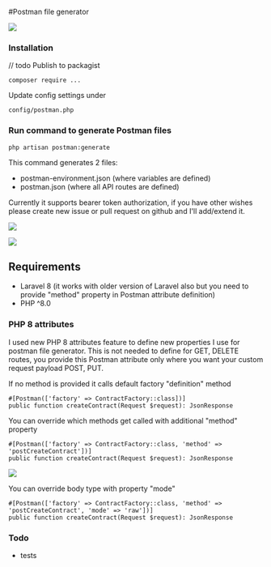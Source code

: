 #Postman file generator

<p><img src="https://github.com/matijajanc/postman/-/raw/master/images/postman.png"></p>

### Installation

// todo Publish to packagist
```
composer require ...
```

Update config settings under
```
config/postman.php
```


### Run command to generate Postman files
```
php artisan postman:generate
```

This command generates 2 files:
- postman-environment.json (where variables are defined)
- postman.json (where all API routes are defined)

Currently it supports bearer token authorization, if you have other wishes please create new issue or pull request on github and I'll add/extend it.

<p><img src="https://github.com/matijajanc/postman/-/raw/master/images/postman_api.png"></p>

<p><img src="https://github.com/matijajanc/postman/-/raw/master/images/postman_authorization.png"></p>

## Requirements
- Laravel 8 (it works with older version of Laravel also but you need to provide "method" property in Postman attribute definition)
- PHP ^8.0

### PHP 8 attributes
I used new PHP 8 attributes feature to define new properties I use for postman file generator.
This is not needed to define for GET, DELETE routes, you provide this Postman attribute only where you want your custom request payload POST, PUT.


If no method is provided it calls default factory "definition" method

```
#[Postman(['factory' => ContractFactory::class])]
public function createContract(Request $request): JsonResponse
```

You can override which methods get called with additional "method" property

```
#[Postman(['factory' => ContractFactory::class, 'method' => 'postCreateContract'])]
public function createContract(Request $request): JsonResponse
```

<p><img src="https://github.com/matijajanc/postman/-/raw/master/images/factory.png"></p>

You can override body type with property "mode"

```
#[Postman(['factory' => ContractFactory::class, 'method' => 'postCreateContract', 'mode' => 'raw'])]
public function createContract(Request $request): JsonResponse
```

### Todo
- tests
